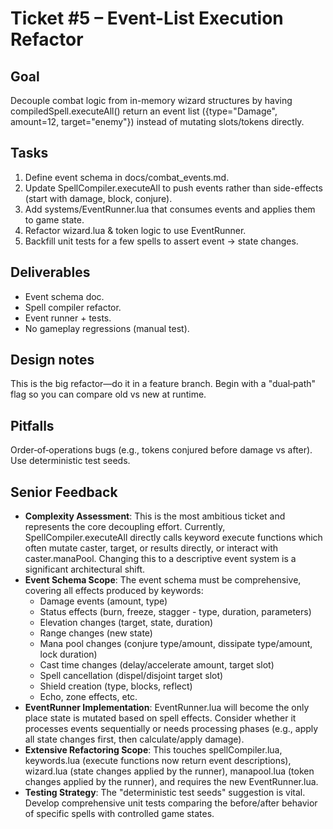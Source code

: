 # Ticket #5 – Event-List Execution Refactor

## Goal
Decouple combat logic from in-memory wizard structures by having compiledSpell.executeAll() return an event list ({type="Damage", amount=12, target="enemy"}) instead of mutating slots/tokens directly.

## Tasks
1. Define event schema in docs/combat_events.md.
2. Update SpellCompiler.executeAll to push events rather than side-effects (start with damage, block, conjure).
3. Add systems/EventRunner.lua that consumes events and applies them to game state.
4. Refactor wizard.lua & token logic to use EventRunner.
5. Backfill unit tests for a few spells to assert event → state changes.

## Deliverables
* Event schema doc.
* Spell compiler refactor.
* Event runner + tests.
* No gameplay regressions (manual test).

## Design notes
This is the big refactor—do it in a feature branch. Begin with a "dual‑path" flag so you can compare old vs new at runtime.

## Pitfalls
Order‑of‑operations bugs (e.g., tokens conjured before damage vs after). Use deterministic test seeds.

## Senior Feedback
* **Complexity Assessment**: This is the most ambitious ticket and represents the core decoupling effort. Currently, SpellCompiler.executeAll directly calls keyword execute functions which often mutate caster, target, or results directly, or interact with caster.manaPool. Changing this to a descriptive event system is a significant architectural shift.
* **Event Schema Scope**: The event schema must be comprehensive, covering all effects produced by keywords:
  * Damage events (amount, type)
  * Status effects (burn, freeze, stagger - type, duration, parameters)
  * Elevation changes (target, state, duration)
  * Range changes (new state)
  * Mana pool changes (conjure type/amount, dissipate type/amount, lock duration)
  * Cast time changes (delay/accelerate amount, target slot)
  * Spell cancellation (dispel/disjoint target slot)
  * Shield creation (type, blocks, reflect)
  * Echo, zone effects, etc.
* **EventRunner Implementation**: EventRunner.lua will become the only place state is mutated based on spell effects. Consider whether it processes events sequentially or needs processing phases (e.g., apply all state changes first, then calculate/apply damage).
* **Extensive Refactoring Scope**: This touches spellCompiler.lua, keywords.lua (execute functions now return event descriptions), wizard.lua (state changes applied by the runner), manapool.lua (token changes applied by the runner), and requires the new EventRunner.lua.
* **Testing Strategy**: The "deterministic test seeds" suggestion is vital. Develop comprehensive unit tests comparing the before/after behavior of specific spells with controlled game states.